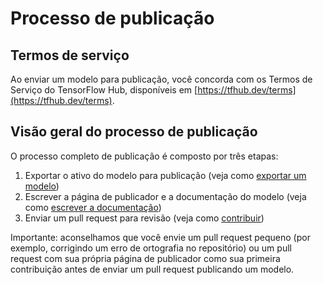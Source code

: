 # Processo de publicação

## Termos de serviço

Ao enviar um modelo para publicação, você concorda com os Termos de Serviço do TensorFlow Hub, disponíveis em [https://tfhub.dev/terms](https://tfhub.dev/terms).

## Visão geral do processo de publicação

O processo completo de publicação é composto por três etapas:

1. Exportar o ativo do modelo para publicação (veja como [exportar um modelo](exporting_tf2_saved_model.md))
2. Escrever a página de publicador e a documentação do modelo (veja como [escrever a documentação](writing_documentation.md))
3. Enviar um pull request para revisão (veja como [contribuir](contribute_a_model.md))

Importante: aconselhamos que você envie um pull request pequeno (por exemplo, corrigindo um erro de ortografia no repositório) ou um pull request com sua própria página de publicador como sua primeira contribuição antes de enviar um pull request publicando um modelo.
